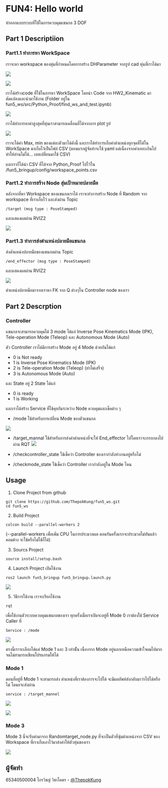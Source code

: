 
# FUN4: Hello world

ทำออกแบบระบบที่ใช้ในการควบคุมแขนกล 3 DOF

## Part 1 Descriptiion

### Part1.1 ทำการหา WorkSpace
เราจะหา workspace ของหุ่นที่กำหนดโดยการสร้าง DHParameter จากรูป cad หุ่นที่เราได้มา

![](image/robot1.png)


![](image/DP-raram.png)


เราได้สร้างcode ที่ใช้ในการหา WorkSpace โดยนำ Code จาก HW2_Kinematic มาดัดแปลงและนำมาใช้งาน
(Folder อยู่ใน fun5_ws/src/Python_Proof/find_ws_and_test.ipynb)

![](image/1-3.gif)

เราได้ทำการหาค่าสูงสุดที่หุ่นเราสามารถเคลื่อนที่ได้จากการ plot รูป

![](image/1-4.png)

เราจะได้ค่า Max, min ของแต่ละตัวมาได้ดังนี้
และเราได้ทำการเก็บค่าตำแหน่งทุกจุดที่ได้ใน WorkSpace มาเก็บไว้เป็นไฟล์ CSV (ตอนแรกผู้จัดทำจะใช้ yaml แต่เนื่องจากค่าเยอะเกินไปทำให้อ่านไม่ได้... เลยเปลี่ยนมาใช้ CSV)

และเราก็ได้นำ CSV ที่ได้จาก Python_Proof ไปไว้ใน /fun5_bringup/config/workspace_points.csv

### Part1.2 ทำการสร้าง Node สุ่มเป้าหมายปลายมือ
หลังจากที่หา Workspace ของแขนกลเราได้ เราจะทำการสร้าง Node ที่ Random จาก workspace ที่เราเก็บไว้ และส่งผ่าน Topic 
```topic
/target (msg type : PoseStamped)
```
และแสดงผลผ่าน RVIZ2

![](image/1-6.png)


### Part1.3 ทำการส่งตำแหน่งปลายมือแขนกล

ส่งต่ำแหน่งปลายมือของแขนกลผ่าน Topic 
```Topic
/end_effector (msg type : PoseStamped)
```
และแสดงผลผ่าน RVIZ2


![](image/1-5.png)


ตำแหน่งปลายมือมาจากเราหา FK จาก Q ต่างๆใน Controller node ของเรา
## Part 2 Descrption

### Controller
แขนกลจะสามารถควบคุมได้ 3 mode ได้แก่ Inverse Pose Kinematics Mode (IPK), Tele-operation
Mode (Teleop) และ Autonomous Mode (Auto)

ตัว Controller เราได้มีการสร้าง Mode อยู่ 4 Mode ด้วยกันได้แก่
* 0 is Not ready
* 1 is Inverse Pose Kinematics Mode (IPK)
* 2 is Tele-operation Mode (Teleop) (ทำไม่เสร็จ)
* 3 is Autonomous Mode (Auto)

และ State อยู่ 2 State ได้แก่
* 0 is ready
* 1 is Working

และเราได้สร้าง Service ที่ใช้คุยกันระหว่าง Node ควบคุมและเช็คต่าง ๆ 

* /mode ใช้สำหรับการเปลี่ยน Mode ของตัวแขนกล

![](image/2-1.gif)

* /target_mannal ใช้สำหรับการส่งค่าตำแหน่งที่จะให้ End_effector ไปโดยเราจะกรอกลงไปผ่าน RQT
![](image/2-2.png)


* /checkcontroller_state ใช้เช็คว่า Controller ของเรากำลังทำงานอยู่หรือไม่

* /checkmode_state ใช้เช็คว่า Controller เรากำลังอยู่ใน Mode ไหน

## Usage

1. Clone Project from github
```git clone
git clone https://github.com/ThepokKung/fun5_ws.git
cd fun5_ws 
```
2. Build Project
```colon build 
colcon build --parallel-workers 2 
```
(--parallel-workers เพื่อเพิ่ม CPU ในการประมวลผล ตอนรันครั้งแรกจะประมวลไม่ทันแล้วคอมค้าง จะใช้หรือไม่ใช้ก็ได้) 

3. Sourcs Project
```source project
source install/setup.bash 
```

4. Launch Project
เปิดใช้งาน
```launch 
ros2 launch fun5_bringup fun5_bringup.launch.py
```

![](image/3-1.gif)

5. วิธีการใช้งาน
เราจะเรียกใช้งาน 
```
rqt
```
เพื่อใช้งานตัวระบบควบคุมแขนกลของเรา
ทุกครั้งเมื่อเราเปิดจะอยู่ที่ Mode 0 เราต้องใช้ Service Caller ที่ 
```
Service : /mode
```

![](image/3-2.png)


ตรงนี้เราจะเลือกได้แค่ Mode 1 และ 3 เท่านั้้น
เนื่องจาก Mode อยู่นอกเหนือความเข้าใจผมไปมากจนไม่สามารถเขียนโปรแกรมให้ได้

### Mode 1

ตอนที่อยู่ที่ Mode 1 จะสามารถส่ง ตำแหน่งที่เราต้องการจะไปได้ จะมีผลลัพท์ส่งกลับมาว่าไปได้หรือไม่ โดนยจะส่งผ่าน 
```
service : /target_mannel
```

![](image/3-3.png)

![](image/3-4.png)

### Mode 3

Mode 3 นี่จะรับค่ามาจาก Randomtarget_node.py ที่จะเป็นตัวที่ซุ่มตำแหน่งจาก CSV ของ Workspace ที่เราเก็บเอาไว้มาส่งค่าให้ตัวหุ่นของเรา

![](image/3-5.gif)


## ผู้จัดทำ

65340500004 ไกรวิชญ์ วิชาโคตร - [@ThepokKung](https://www.github.com/ThepokKung)

